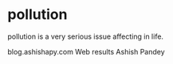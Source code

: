 

<head>
<title>saurabh</title>
</head>
<body>

<h1>pollution</h1>
<p>pollution is a very serious issue affecting in life.</p>

blog.ashishapy.com
Web results
Ashish Pandey

